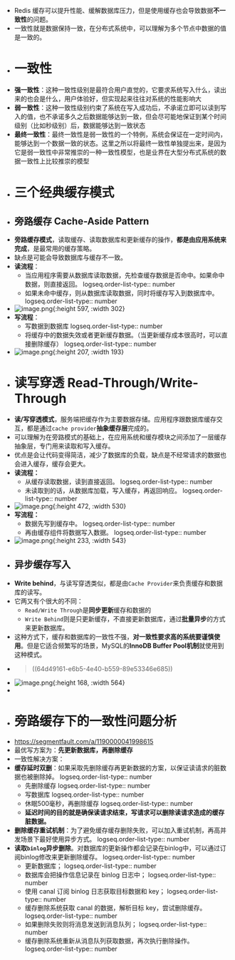 - Redis 缓存可以提升性能、缓解数据库压力，但是使用缓存也会导致数据**不一致性**的问题。
- 一致性就是数据保持一致，在分布式系统中，可以理解为多个节点中数据的值是一致的。
- # 一致性
- **强一致性**：这种一致性级别是最符合用户直觉的，它要求系统写入什么，读出来的也会是什么，用户体验好，但实现起来往往对系统的性能影响大
- **弱一致性**：这种一致性级别约束了系统在写入成功后，不承诺立即可以读到写入的值，也不承诺多久之后数据能够达到一致，但会尽可能地保证到某个时间级别（比如秒级别）后，数据能够达到一致状态
- **最终一致性**：最终一致性是弱一致性的一个特例，系统会保证在一定时间内，能够达到一个数据一致的状态。这里之所以将最终一致性单独提出来，是因为它是弱一致性中非常推崇的一种一致性模型，也是业界在大型分布式系统的数据一致性上比较推崇的模型
- # 三个经典缓存模式
- ## 旁路缓存 Cache-Aside Pattern
- **旁路缓存模式**，读取缓存、读取数据库和更新缓存的操作，**都是由应用系统来完成**，是最常用的缓存策略。
- 缺点是可能会导致数据库与缓存不一致。
- **读流程**：
	- 当应用程序需要从数据库读取数据，先检查缓存数据是否命中。如果命中数据，则直接返回。
	  logseq.order-list-type:: number
	- 如果未命中缓存，则从数据库读取数据，同时将缓存写入到数据库中。
	  logseq.order-list-type:: number
- ![image.png](../assets/image_1691672915040_0.png){:height 597, :width 302}
- **写流程**：
	- 写数据到数据库
	  logseq.order-list-type:: number
	- 将缓存中的数据失效或者更新缓存数据。（当更新缓存成本很高时，可以直接删除缓存）
	  logseq.order-list-type:: number
- ![image.png](../assets/image_1691673184104_0.png){:height 207, :width 193}
- # 读写穿透 Read-Through/Write-Through
- **读/写穿透模式**，服务端把缓存作为主要数据存储。应用程序跟数据库缓存交互，都是通过`cache provider`**抽象缓存层**完成的。
- 可以理解为在旁路模式的基础上，在应用系统和缓存模块之间添加了一层缓存抽象层，专门用来读取和写入缓存。
- 优点是会让代码变得简洁，减少了数据库的负载，缺点是不经常请求的数据也会进入缓存，缓存会更大。
- **读流程：**
	- 从缓存读取数据，读到直接返回。
	  logseq.order-list-type:: number
	- 未读取到的话，从数据库加载，写入缓存，再返回响应。
	  logseq.order-list-type:: number
- ![image.png](../assets/image_1691674034253_0.png){:height 472, :width 530}
- **写流程：**
	- 数据先写到缓存中。
	  logseq.order-list-type:: number
	- 再由缓存组件将数据写入数据。
	  logseq.order-list-type:: number
- ![image.png](../assets/image_1691674264873_0.png){:height 233, :width 543}
- ## 异步缓存写入
- **Write behind**，与读写穿透类似，都是由`Cache Provider`来负责缓存和数据库的读写。
- 它两又有个很大的不同：
	- `Read/Write Through`是**同步更新**缓存和数据的
	- `Write Behind`则是只更新缓存，不直接更新数据库，通过**批量异步**的方式来更新数据库。
- 这种方式下，缓存和数据库的一致性不强，**对一致性要求高的系统要谨慎使用**。但是它适合频繁写的场景，MySQL的**InnoDB Buffer Pool机制**就使用到这种模式。
- > ((64d49161-e6b5-4e40-b559-89e53346e685))
- ![image.png](../assets/image_1691674517187_0.png){:height 168, :width 564}
-
- # 旁路缓存下的一致性问题分析
- https://segmentfault.com/a/1190000041998615
- 最优写方案为：**先更新数据库，再删除缓存**
- 一致性解决方案：
- **缓存延时双删**：如果采取先删除缓存再更新数据的方案，以保证读请求的脏数据也被删除掉。
  logseq.order-list-type:: number
	- 先删除缓存
	  logseq.order-list-type:: number
	- 写数据库
	  logseq.order-list-type:: number
	- 休眠500毫秒，再删除缓存
	  logseq.order-list-type:: number
	- **延迟时间的目的就是确保读请求结束，写请求可以删除读请求造成的缓存脏数据。**
- **删除缓存重试机制**：为了避免缓存缓存删除失败，可以加入重试机制，再高并发场景下最好使用异步方式。
  logseq.order-list-type:: number
- **读取`binlog`异步删除**。对数据库的更新操作都会记录在binlog中，可以通过订阅binlog修改来更新删除缓存。
  logseq.order-list-type:: number
	- 更新数据库；
	  logseq.order-list-type:: number
	- 数据库会把操作信息记录在 binlog 日志中；
	  logseq.order-list-type:: number
	- 使用 canal 订阅 binlog 日志获取目标数据和 key；
	  logseq.order-list-type:: number
	- 缓存删除系统获取 canal 的数据，解析目标 key，尝试删除缓存。
	  logseq.order-list-type:: number
	- 如果删除失败则将消息发送到消息队列；
	  logseq.order-list-type:: number
	- 缓存删除系统重新从消息队列获取数据，再次执行删除操作。
	  logseq.order-list-type:: number